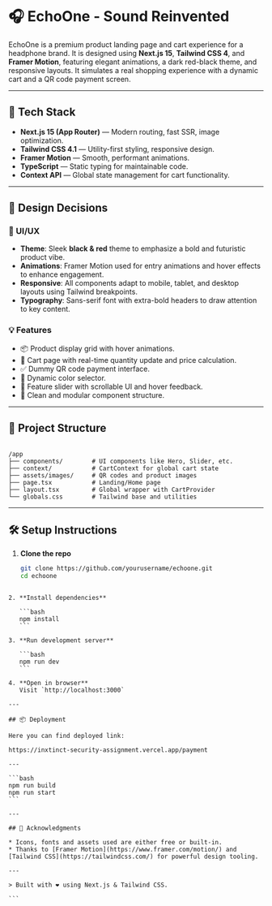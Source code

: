 # 🎧 EchoOne - Sound Reinvented

EchoOne is a premium product landing page and cart experience for a headphone brand. It is designed using **Next.js 15**, **Tailwind CSS 4**, and **Framer Motion**, featuring elegant animations, a dark red-black theme, and responsive layouts. It simulates a real shopping experience with a dynamic cart and a QR code payment screen.

---

## 🚀 Tech Stack

- **Next.js 15 (App Router)** — Modern routing, fast SSR, image optimization.
- **Tailwind CSS 4.1** — Utility-first styling, responsive design.
- **Framer Motion** — Smooth, performant animations.
- **TypeScript** — Static typing for maintainable code.
- **Context API** — Global state management for cart functionality.

---

## 🧠 Design Decisions

### 🎨 UI/UX
- **Theme**: Sleek **black & red** theme to emphasize a bold and futuristic product vibe.
- **Animations**: Framer Motion used for entry animations and hover effects to enhance engagement.
- **Responsive**: All components adapt to mobile, tablet, and desktop layouts using Tailwind breakpoints.
- **Typography**: Sans-serif font with extra-bold headers to draw attention to key content.

### 💡 Features
- 📦 Product display grid with hover animations.
- 🛒 Cart page with real-time quantity update and price calculation.
- ✅ Dummy QR code payment interface.
- 🌈 Dynamic color selector.
- 🔄 Feature slider with scrollable UI and hover feedback.
- 🧾 Clean and modular component structure.

---

## 📂 Project Structure

```

/app
├── components/        # UI components like Hero, Slider, etc.
├── context/           # CartContext for global cart state
├── assets/images/     # QR codes and product images
├── page.tsx           # Landing/Home page
├── layout.tsx         # Global wrapper with CartProvider
└── globals.css        # Tailwind base and utilities

````

---

## 🛠️ Setup Instructions

1. **Clone the repo**
   ```bash
   git clone https://github.com/yourusername/echoone.git
   cd echoone
````

2. **Install dependencies**

   ```bash
   npm install
   ```

3. **Run development server**

   ```bash
   npm run dev
   ```

4. **Open in browser**
   Visit `http://localhost:3000`

---

## 📦 Deployment

Here you can find deployed link:

https://inxtinct-security-assignment.vercel.app/payment

---

```bash
npm run build
npm run start
```

---

## 🤝 Acknowledgments

* Icons, fonts and assets used are either free or built-in.
* Thanks to [Framer Motion](https://www.framer.com/motion/) and [Tailwind CSS](https://tailwindcss.com/) for powerful design tooling.

---

> Built with ❤️ using Next.js & Tailwind CSS.

```
